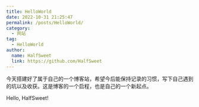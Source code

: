 ```yaml
---
title: HelloWorld
date: 2022-10-31 21:25:47
permalink: /posts/HelloWorld/
category:
  - 网站
tag:
  - HelloWorld
author: 
  name: HalfSweet
  link: https://github.com/HalfSweet
---
```


今天搭建好了属于自己的一个博客站，希望今后能保持记录的习惯，写下自己遇到的坑以及收获。这是博客的一个启程，也是自己的一个新起点。

Hello, HalfSweet!
